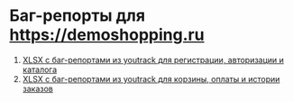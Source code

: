 # Баг-репорты для https://demoshopping.ru
1. <a href="https://github.com/trudoviebudni/docs/blob/main/bug_reports.xlsx" target="_blank">XLSX с баг-репортами из youtrack для регистрации, авторизации и каталога</a>
2. <a href="https://github.com/trudoviebudni/web/blob/main/%5BwebApp%5Dbug_reports.xlsx" target="_blank">XLSX с баг-репортами из youtrack для корзины, оплаты и истории заказов</a>
